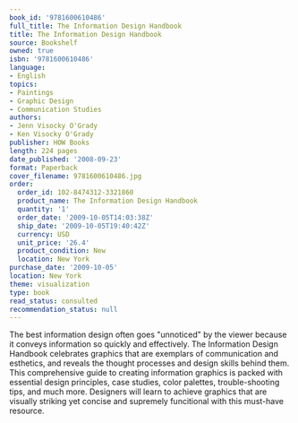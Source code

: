 ```yaml
---
book_id: '9781600610486'
full_title: The Information Design Handbook
title: The Information Design Handbook
source: Bookshelf
owned: true
isbn: '9781600610486'
language:
- English
topics:
- Paintings
- Graphic Design
- Communication Studies
authors:
- Jenn Visocky O'Grady
- Ken Visocky O'Grady
publisher: HOW Books
length: 224 pages
date_published: '2008-09-23'
format: Paperback
cover_filename: 9781600610486.jpg
order:
  order_id: 102-8474312-3321860
  product_name: The Information Design Handbook
  quantity: '1'
  order_date: '2009-10-05T14:03:38Z'
  ship_date: '2009-10-05T19:40:42Z'
  currency: USD
  unit_price: '26.4'
  product_condition: New
  location: New York
purchase_date: '2009-10-05'
location: New York
theme: visualization
type: book
read_status: consulted
recommendation_status: null
---
```

The best information design often goes "unnoticed" by the viewer because it conveys information so quickly and effectively. The Information Design Handbook celebrates graphics that are exemplars of communication and esthetics, and reveals the thought processes and design skills behind them. This comprehensive guide to creating information graphics is packed with essential design principles, case studies, color palettes, trouble-shooting tips, and much more. Designers will learn to achieve graphics that are visually striking yet concise and supremely funcitional with this must-have resource.
